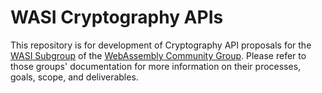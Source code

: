 # WASI Cryptography APIs

This repository is for development of Cryptography API proposals for the
[WASI Subgroup] of the [WebAssembly Community Group]. Please refer to those
groups' documentation for more information on their processes, goals, scope,
and deliverables.

[WASI Subgroup]: https://github.com/WebAssembly/WASI
[WebAssembly Community Group]: https://www.w3.org/community/webassembly/
